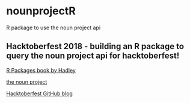 # nounprojectR
R package to use the noun project api

## Hacktoberfest 2018 - building an R package to query the noun project api for hacktoberfest!

[R Packages book by Hadley](http://r-pkgs.had.co.nz/intro.html)

[the noun project](https://thenounproject.com/)

[Hacktoberfest GitHub blog](https://blog.github.com/2018-09-24-hacktoberfest-is-back-and-celebrating-its-fifth-year/)
